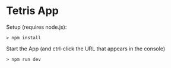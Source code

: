 # Tetris App

Setup (requires node.js):
```
> npm install
```
Start the App (and ctrl-click the URL that appears in the console)
```
> npm run dev
```
